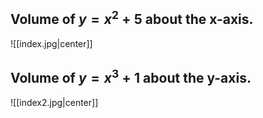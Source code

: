 ## Volume of $y=x^2+5$ about the x-axis.
![[index.jpg|center]]


## Volume of $y=x^3+1$ about the y-axis.
![[index2.jpg|center]]